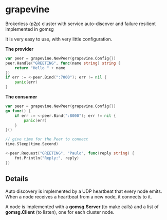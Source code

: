 # grapevine
Brokerless (p2p) cluster with service auto-discover and failure resilient implemented in gomsg

It is very easy to use, with very little configuration.

**The provider**
```go
var peer = grapevine.NewPeer(grapevine.Config{})
peer.Handle("GREETING", func(name string) string {
	return "Hello " + name
})
if err := <-peer.Bind(":7000"); err != nil {
	panic(err)
}
```


**The consumer**
```go
var peer = grapevine.NewPeer(grapevine.Config{})
go func() {
	if err := <-peer.Bind(":8000"); err != nil {
		panic(err)
	}
}()

// give time for the Peer to connect
time.Sleep(time.Second)

<-peer.Request("GREETING", "Paulo", func(reply string) {
	fmt.Println("Reply:", reply)
})
```

## Details
Auto discovery is implemented by a UDP heartbeat that every node emits.
When a node receives a heartbeat from a new node, it connects to it.

A node is implemented with a **gomsg.Server** (to make calls) and a list of
**gomsg.Client** (to listen), one for each cluster node.
